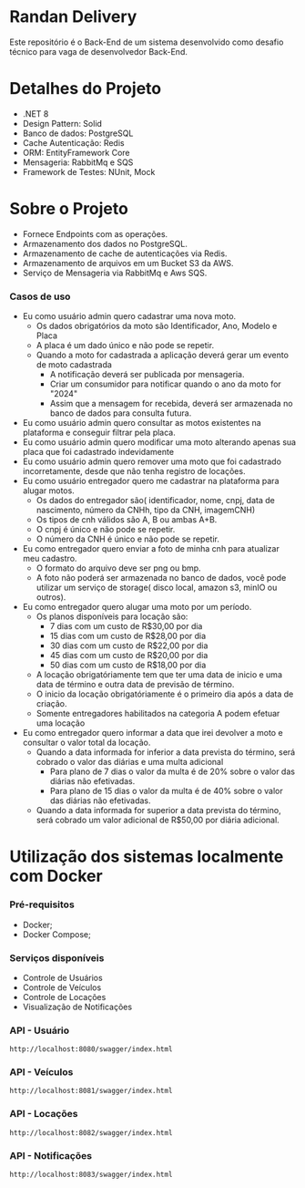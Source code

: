 # Randan Delivery
Este repositório é o Back-End de um sistema desenvolvido como desafio técnico para vaga de desenvolvedor Back-End.

# Detalhes do Projeto 
- .NET 8
- Design Pattern: Solid
- Banco de dados: PostgreSQL
- Cache Autenticação: Redis
- ORM: EntityFramework Core
- Mensageria: RabbitMq e SQS
- Framework de Testes: NUnit, Mock


# Sobre o Projeto
 - Fornece Endpoints com as operações.
 - Armazenamento dos dados no PostgreSQL.
 - Armazenamento de cache de autenticações via Redis.
 - Armazenamento de arquivos em um Bucket S3 da AWS.
 - Serviço de Mensageria via RabbitMq e Aws SQS. 

### Casos de uso
- Eu como usuário admin quero cadastrar uma nova moto.
  - Os dados obrigatórios da moto são Identificador, Ano, Modelo e Placa
  - A placa é um dado único e não pode se repetir.
  - Quando a moto for cadastrada a aplicação deverá gerar um evento de moto cadastrada
    - A notificação deverá ser publicada por mensageria.
    - Criar um consumidor para notificar quando o ano da moto for "2024"
    - Assim que a mensagem for recebida, deverá ser armazenada no banco de dados para consulta futura.
- Eu como usuário admin quero consultar as motos existentes na plataforma e conseguir filtrar pela placa.
- Eu como usuário admin quero modificar uma moto alterando apenas sua placa que foi cadastrado indevidamente
- Eu como usuário admin quero remover uma moto que foi cadastrado incorretamente, desde que não tenha registro de locações.
- Eu como usuário entregador quero me cadastrar na plataforma para alugar motos.
    - Os dados do entregador são( identificador, nome, cnpj, data de nascimento, número da CNHh, tipo da CNH, imagemCNH)
    - Os tipos de cnh válidos são A, B ou ambas A+B.
    - O cnpj é único e não pode se repetir.
    - O número da CNH é único e não pode se repetir.
- Eu como entregador quero enviar a foto de minha cnh para atualizar meu cadastro.
    - O formato do arquivo deve ser png ou bmp.
    - A foto não poderá ser armazenada no banco de dados, você pode utilizar um serviço de storage( disco local, amazon s3, minIO ou outros).
- Eu como entregador quero alugar uma moto por um período.
    - Os planos disponíveis para locação são:
        - 7 dias com um custo de R$30,00 por dia
        - 15 dias com um custo de R$28,00 por dia
        - 30 dias com um custo de R$22,00 por dia
        - 45 dias com um custo de R$20,00 por dia
        - 50 dias com um custo de R$18,00 por dia
    - A locação obrigatóriamente tem que ter uma data de inicio e uma data de término e outra data de previsão de término.
    - O inicio da locação obrigatóriamente é o primeiro dia após a data de criação.
    - Somente entregadores habilitados na categoria A podem efetuar uma locação
- Eu como entregador quero informar a data que irei devolver a moto e consultar o valor total da locação.
    - Quando a data informada for inferior a data prevista do término, será cobrado o valor das diárias e uma multa adicional
        - Para plano de 7 dias o valor da multa é de 20% sobre o valor das diárias não efetivadas.
        - Para plano de 15 dias o valor da multa é de 40% sobre o valor das diárias não efetivadas.
    - Quando a data informada for superior a data prevista do término, será cobrado um valor adicional de R$50,00 por diária adicional.

# Utilização dos sistemas localmente com Docker 

### Pré-requisitos

 - Docker;
 - Docker Compose;

 ### Serviços disponíveis

 - Controle de Usuários
 - Controle de Veículos
 - Controle de Locações
 - Visualização de Notificações
 
 ### API - Usuário
 ```
 http://localhost:8080/swagger/index.html
 ```


### API - Veículos
 ```
 http://localhost:8081/swagger/index.html
 ```


### API - Locações
 ```
 http://localhost:8082/swagger/index.html
 ```

 ### API - Notificações
  ```
 http://localhost:8083/swagger/index.html
 ```

